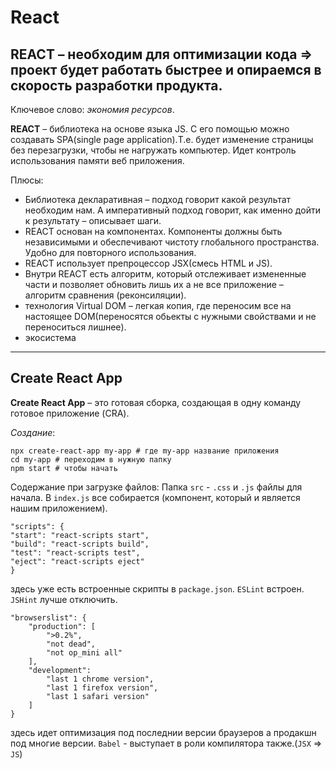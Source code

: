 # React
## **REACT** – необходим для оптимизации кода => проект будет работать быстрее и опираемся в скорость разработки продукта.

Ключевое слово: _экономия ресурсов_.

**REACT** – библиотека на основе языка JS. С его помощью можно создавать SPA(single page application).Т.е. будет изменение страницы без перезагрузки, чтобы не нагружать компьютер. Идет контроль использования памяти веб приложения.

Плюсы:
+ Библиотека декларативная – подход говорит какой результат необходим нам. А императивный подход говорит, как именно дойти к результату – описывает шаги. 
+ REACT основан на компонентах. Компоненты должны быть независимыми и обеспечивают чистоту глобального пространства. Удобно для повторного использования.
+ REACT использует препроцессор JSX(смесь HTML и JS).
+ Внутри REACT есть алгоритм, который отслеживает измененные части и позволяет обновить лишь их а не все приложение – алгоритм сравнения (реконсиляции).
+ технология Virtual DOM – легкая копия, где переносим все на настоящее DOM(переносятся обьекты с нужными свойствами и не переноситься лишнее).
+ экосистема

---
## Create React App

**Create React App** – это готовая сборка, создающая в одну команду готовое приложение (CRA).

*Создание*:

	npx create-react-app my-app # где my-app название приложения
	cd my-app # переходим в нужную папку
	npm start # чтобы начать
 
Содержание при загрузке файлов:
Папка `src` - `.css` и `.js` файлы для начала. В `index.js` все собирается (компонент, который и является нашим приложением).

```
"scripts": {
"start": "react-scripts start",
"build": "react-scripts build",
"test": "react-scripts test",
"eject": "react-scripts eject"
}
```
здесь уже есть встроенные скрипты в `package.json`.
`ESLint` встроен. `JSHint` лучше отключить.

```
"browserslist": {
	"production": [
		">0.2%",
		"not dead",
		"not op_mini all"
	],
	"development":
		"last 1 chrome version",
		"last 1 firefox version",
		"last 1 safari version"
	]
}
```
здесь идет оптимизация под последнии версии браузеров а продакшн под многие версии.
`Babel` - выступает в роли компилятора также.(`JSX` => `JS`)

